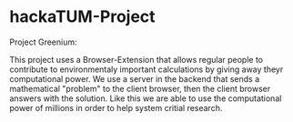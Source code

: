 # hackaTUM-Project

Project Greenium:

This project uses a Browser-Extension that allows regular people to contribute to environmentaly important calculations by giving away theyr computational power.
We use a server in the backend that sends a mathematical "problem" to the client browser, then the client browser answers with the solution. Like this we are able to use the computational power of millions in order to help system critial research.
